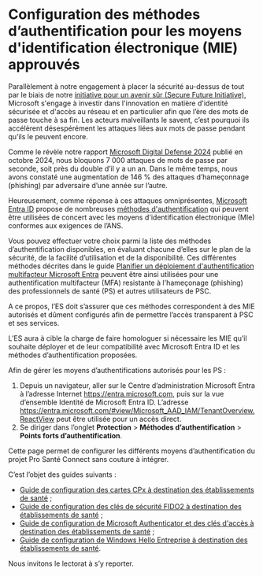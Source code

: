 # Configuration des méthodes d’authentification pour les moyens d'identification électronique (MIE) approuvés 

Parallèlement à notre engagement à placer la sécurité au-dessus de tout par le biais de notre [initiative pour un avenir sûr (Secure Future Initiative)](https://www.microsoft.com/fr-fr/trust-center/security/secure-future-initiative), Microsoft s'engage à investir dans l'innovation en matière d'identité sécurisée et d'accès au réseau et en particulier afin que l’ère des mots de passe touche à sa fin. Les acteurs malveillants le savent, c’est pourquoi ils accélèrent désespérément les attaques liées aux mots de passe pendant qu’ils le peuvent encore.

Comme le révèle notre rapport [Microsoft Digital Defense 2024](https://cdn-dynmedia-1.microsoft.com/is/content/microsoftcorp/microsoft/final/en-us/microsoft-brand/documents/Microsoft%20Digital%20Defense%20Report%202024%20%281%29.pdf) publié en octobre 2024,  nous bloquons 7 000 attaques de mots de passe par seconde, soit près du double d’il y a un an. Dans le même temps, nous avons constaté une augmentation de 146 % des attaques d’hameçonnage (phishing) par adversaire d’une année sur l’autre.  

Heureusement, comme réponse à ces attaques omniprésentes, [Microsoft Entra ID](https://www.microsoft.com/security/business/identity-access/microsoft-entra-id) propose de nombreuses [méthodes d'authentification](https://learn.microsoft.com/fr-fr/entra/identity/authentication/concept-authentication-methods-manage) qui peuvent être utilisées de concert avec les moyens d'identification électronique (MIe) conformes aux exigences de l’ANS. 

Vous pouvez effectuer votre choix parmi la liste des méthodes d’authentification disponibles, en évaluant chacune d’elles sur le plan de la sécurité, de la facilité d’utilisation et de la disponibilité. Ces différentes méthodes décrites dans le guide [Planifier un déploiement d'authentification multifacteur Microsoft Entra](https://learn.microsoft.com/fr-fr/entra/identity/authentication/howto-mfa-getstarted) peuvent être ainsi utilisées pour une authentification multifacteur (MFA) resistante à l'hameçonage (phishing) des professionnels de santé (PS) et autres utilisateurs de PSC.

A ce propos, l’ES doit s’assurer que ces méthodes correspondent à des MIE autorisés et dûment configurés afin de permettre l’accès transparent à PSC et ses services.

L’ES aura à cible la charge de faire homologuer si nécessaire les MIE qu’il souhaite déployer et de leur compatibilité avec Microsoft Entra ID et les méthodes d’authentification proposées.

Afin de gérer les moyens d’authentifications autorisés pour les PS :
1.	Depuis un navigateur, aller sur le Centre d’administration Microsoft Entra à l’adresse Internet https://entra.microsoft.com, puis sur la vue d’ensemble Identité de Microsoft Entra ID. L’adresse https://entra.microsoft.com/#view/Microsoft_AAD_IAM/TenantOverview.ReactView peut être utilisée pour un accès direct.
2.	Se diriger dans l’onglet **Protection** > **Méthodes d’authentification** > **Points forts d’authentification**.

Cette page permet de configurer les différents moyens d’authentification du projet Pro Santé Connect sans couture à intégrer.
  
C’est l’objet des guides suivants :
* [Guide de configuration des cartes CPx à destination des établissements de santé](https://aka.ms/psc_mie_cpx_entraid) ;
* [Guide de configuration des clés de sécurité FIDO2 à destination des établissements de santé](https://aka.ms/psc_mie_fido2_entraid) ;
* [Guide de configuration de Microsoft Authenticator et des clés d'accès à destination des établissements de santé](https://aka.ms/psc_mie_auth_entraid) ;
* [Guide de configuration de Windows Hello Entreprise à destination des établissements de santé](https://aka.ms/psc_mie_whe_entraid).

Nous invitons le lectorat à s’y reporter.
